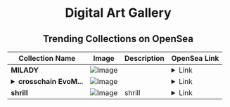 <div align="center">

# Digital Art Gallery

## Trending Collections on OpenSea

| Collection Name                       | Image                                                                                     | Description                       | OpenSea Link                                                                                          |
|---------------------------------------|-------------------------------------------------------------------------------------------|-----------------------------------|--------------------------------------------------------------------------------------------------------|
| **MILADY** | ![Image](https://i.seadn.io/s/raw/files/b76e15e30af21c6ca1c6235c992fbe74.jpg?w=500&auto=format?w=200&auto=format) |  | <details><summary>Link</summary>[MILADY](https://opensea.io/collection/milady-112)</details> |
| **<details><summary>crosschain EvoM...</summary>crosschain EvoMint</details>** | ![Image](https://i.seadn.io/s/raw/files/db76f4472c7e094706d27cf2a98edeee.jpg?w=500&auto=format?w=200&auto=format) |  | <details><summary>Link</summary>[crosschain EvoMint](https://opensea.io/collection/crosschain-evomint)</details> |
| **shrill** | ![Image](https://i.seadn.io/s/raw/files/3872f298d3685575dc860d5152475da1.png?w=500&auto=format?w=200&auto=format) | shrill | <details><summary>Link</summary>[shrill](https://opensea.io/collection/shrill-10)</details> |

</div>